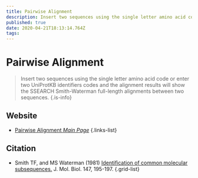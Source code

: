 ```yaml
---
title: Pairwise Alignment
description: Insert two sequences using the single letter amino acid code or enter two UniProtKB identifiers codes and the alignment results will show the SSEARCH Smith-Waterman full-length alignments between two sequences 
published: true
date: 2020-04-21T18:13:14.764Z
tags: 
---
```


# Pairwise Alignment

> Insert two sequences using the single letter amino acid code or enter two UniProtKB identifiers codes and the alignment results will show the SSEARCH Smith-Waterman full-length alignments between two sequences.
{.is-info}



## Website

- [Pairwise Alignment *Main Page*](https://proteininformationresource.org/pirwww/search/pairwise.shtml)
{.links-list}

## Citation

- Smith TF, and MS Waterman (1981) [Identification of common molecular subsequences.](http://cs.brown.edu/courses/cs181/resources/ch1_readings/Smith-Waterman-paper%202.pdf) J. Mol. Biol. 147, 195-197.
{.grid-list}
